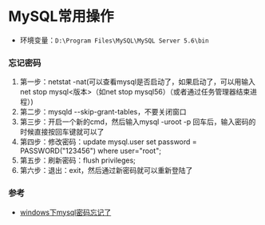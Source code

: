 # MySQL常用操作

* 环境变量：`D:\Program Files\MySQL\MySQL Server 5.6\bin`

### 忘记密码

1. 第一步：netstat -nat(可以查看mysql是否启动了，如果启动了，可以用输入net stop mysql<版本>（如net stop mysql56）（或者通过任务管理器结束进程）)
2. 第二步：mysqld --skip-grant-tables，不要关闭窗口
3. 第三步：开启一个新的cmd，然后输入mysql -uroot -p 回车后，输入密码的时候直接按回车键就可以了
4. 第四步：修改密码：update mysql.user set password = PASSWORD("123456") where user="root";
5. 第五步：刷新密码：flush privileges;
6. 第六步：退出：exit，然后通过新密码就可以重新登陆了

### 参考

* [windows下mysql密码忘记了](https://www.cnblogs.com/wzyxidian/p/5875493.html)